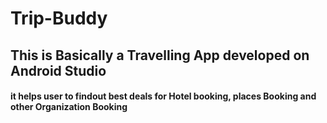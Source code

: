 # Trip-Buddy
## This is Basically a Travelling App developed on Android Studio

#### it helps user to findout best deals for Hotel booking, places Booking and other Organization Booking 
